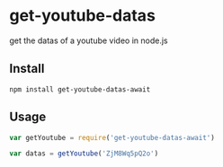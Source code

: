 # get-youtube-datas

get the datas of a youtube video in node.js

## Install

```
npm install get-youtube-datas-await
```

## Usage

```js
var getYoutube = require('get-youtube-datas-await')

var datas = getYoutube('ZjM8Wq5pQ2o')
```
